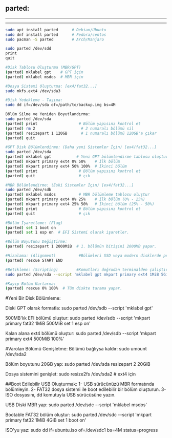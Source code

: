## parted:             
-----
-----

```sh
sudo apt install parted      # Debian/Ubuntu
sudo dnf install parted      # Fedora/centos
sudo pacman -S parted        # Arch/Manjaro
```
```sh
sudo parted /dev/sdd
print
quit
```
```sh
#Disk Tablosu Oluşturma (MBR/GPT)
(parted) mklabel gpt    # GPT için
(parted) mklabel msdos  # MBR için
```
```sh
#Dosya Sistemi Oluşturma: [ex4/fat32...]
sudo mkfs.ext4 /dev/sda3
```


```sh
#Disk Yedekleme - Taşıma:
sudo dd if=/dev/sda of=/path/to/backup.img bs=4M
```

```sh
Bölüm Silme ve Yeniden Boyutlandırma:
sudo parted /dev/sda
(parted) print                  # Bölüm yapısını kontrol et
(parted) rm 2                    # 2 numaralı bölümü sil
(parted) resizepart 1 120GB      # 1 numaralı bölümü 120GB'a çıkar
(parted) quit
```
```sh
#GPT Disk Bölümlendirme: (Daha yeni Sistemler İçin) [ex4/fat32...]
sudo parted /dev/sda
(parted) mklabel gpt           # Yeni GPT bölümlendirme tablosu oluştur
(parted) mkpart primary ext4 0% 50%    # İlk bölüm
(parted) mkpart primary ext4 50% 100%  # İkinci bölüm
(parted) print                  # Bölüm yapısını kontrol et
(parted) quit                   # çık

#MBR Bölümlendirme: (Eski Sistemler İçin) [ex4/fat32...]
sudo parted /dev/sdb
(parted) mklabel msdos          # MBR bölümleme tablosu oluştur
(parted) mkpart primary ext4 0% 25%    # İlk bölüm (0% - 25%)
(parted) mkpart primary ext4 25% 50%   # İkinci bölüm (25% - 50%)
(parted) print                  # Bölüm yapısını kontrol et
(parted) quit                   # çık
```
```sh
#Bölüm İşaretleme: (Flag)
(parted) set 1 boot on
(parted) set 1 esp on  # EFI Sistemi olarak işaretler.
```
```sh
#Bölüm Boyutunu Değiştirme:
(parted) resizepart 1 2000MiB  # 1. bölümün bitişini 2000MB yapar.
```

```sh
#Hizalama: (Alignment)          #Bölümleri SSD veya modern disklerde performans için hizalamak önemlidir:
(parted) rescue START END
```
```sh
#Betikleme: (Scripting)        #Komutları doğrudan terminalden çalıştırma:
sudo parted /dev/sda --script 'mklabel gpt mkpart primary ext4 1MiB 5GiB print quit'
```
```sh
#Kayıp Bölüm Kurtarma:
(parted) rescue 0% 100%  # Tüm diskte tarama yapar.
```


#Yeni Bir Disk Bölümleme:

Diski GPT olarak formatla:
sudo parted /dev/sdb --script 'mklabel gpt'

500MB'lık EFI bölümü oluştur:
sudo parted /dev/sdb --script 'mkpart primary fat32 1MiB 500MiB set 1 esp on'

Kalan alana ext4 bölümü oluştur:
sudo parted /dev/sdb --script 'mkpart primary ext4 500MiB 100%'

#Varolan Bölümü Genişletme:
Bölümü bağlıysa kaldır:
sudo umount /dev/sda2

Bölüm boyutunu 20GB yap:
sudo parted /dev/sda resizepart 2 20GiB

Dosya sistemini genişlet:
sudo resize2fs /dev/sda2  # ext4 için

##Boot Edilebilir USB Oluşturmak:
1- USB sürücünüzü MBR formatında bölümleyin.
2- FAT32 dosya sistemi ile boot edilebilir bir bölüm oluşturun.
3- ISO dosyasını, dd komutuyla USB sürücüsüne yazın.

USB Diski MBR yap:
sudo parted /dev/sdc --script 'mklabel msdos'

Bootable FAT32 bölüm oluştur:
sudo parted /dev/sdc --script 'mkpart primary fat32 1MiB 4GiB set 1 boot on'

ISO'yu yaz:
sudo dd if=ubuntu.iso of=/dev/sdc1 bs=4M status=progress
